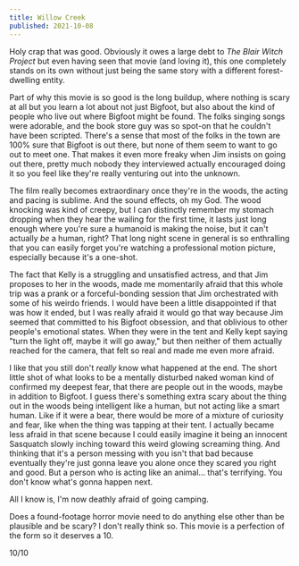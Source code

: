 ```yaml
---
title: Willow Creek
published: 2021-10-08
---
```


Holy crap that was good. Obviously it owes a large debt to _The Blair Witch Project_ but even having seen that movie (and loving it), this one completely stands on its own without just being the same story with a different forest-dwelling entity.

Part of why this movie is so good is the long buildup, where nothing is scary at all but you learn a lot about not just Bigfoot, but also about the kind of people who live out where Bigfoot might be found. The folks singing songs were adorable, and the book store guy was so spot-on that he couldn't have been scripted. There's a sense that most of the folks in the town are 100% sure that Bigfoot is out there, but none of them seem to want to go out to meet one. That makes it even more freaky when Jim insists on going out there, pretty much nobody they interviewed actually encouraged doing it so you feel like they're really venturing out into the unknown.

The film really becomes extraordinary once they're in the woods, the acting and pacing is sublime. And the sound effects, oh my God. The wood knocking was kind of creepy, but I can distinctly remember my stomach dropping when they hear the wailing for the first time, it lasts just long enough where you're sure a humanoid is making the noise, but it can't actually _be_ a human, right? That long night scene in general is so enthralling that you can easily forget you're watching a professional motion picture, especially because it's a one-shot.

The fact that Kelly is a struggling and unsatisfied actress, and that Jim proposes to her in the woods, made me momentarily afraid that this whole trip was a prank or a forceful-bonding session that Jim orchestrated with some of his weirdo friends. I would have been a little disappointed if that was how it ended, but I was really afraid it would go that way because Jim seemed that committed to his Bigfoot obsession, and that oblivious to other people's emotional states. When they were in the tent and Kelly kept saying "turn the light off, maybe it will go away," but then neither of them actually reached for the camera, that felt so real and made me even more afraid.

I like that you still don't _really_ know what happened at the end. The short little shot of what looks to be a mentally disturbed naked woman kind of confirmed my deepest fear, that there are people out in the woods, maybe in addition to Bigfoot. I guess there's something extra scary about the thing out in the woods being intelligent like a human, but not acting like a smart human. Like if it were a bear, there would be more of a mixture of curiosity and fear, like when the thing was tapping at their tent. I actually became less afraid in that scene because I could easily imagine it being an innocent Sasquatch slowly inching toward this weird glowing screaming thing. And thinking that it's a person messing with you isn't that bad because eventually they're just gonna leave you alone once they scared you right and good. But a person who is acting like an animal... that's terrifying. You don't know what's gonna happen next.

All I know is, I'm now deathly afraid of going camping.

Does a found-footage horror movie need to do anything else other than be plausible and be scary? I don't really think so. This movie is a perfection of the form so it deserves a 10.

10/10
